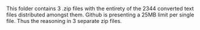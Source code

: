 This folder contains 3 .zip files with the entirety of the 2344 converted text files distributed amongst them.
Github is presenting a 25MB limit per single file.  Thus the reasoning in 3 separate zip files.
